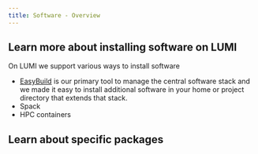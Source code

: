 ```yaml
---
title: Software - Overview
---
```


[easybuild]: ./installing/easybuild.md


## Learn more about installing software on LUMI

On LUMI we support various ways to install software

 - [EasyBuild][easybuild] is our primary tool to manage the central software
   stack and we made it easy to install additional software in your home or
   project directory that extends that stack.
 - Spack
 - HPC containers


## Learn about specific packages

